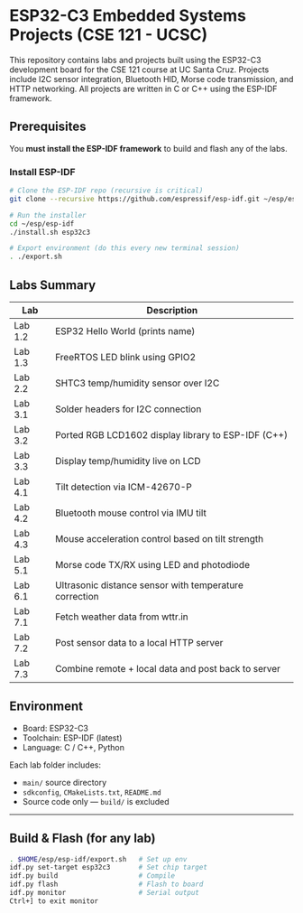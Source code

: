# ESP32-C3 Embedded Systems Projects (CSE 121 - UCSC)

This repository contains labs and projects built using the ESP32-C3 development board for the CSE 121 course at UC Santa Cruz. Projects include I2C sensor integration, Bluetooth HID, Morse code transmission, and HTTP networking. All projects are written in C or C++ using the ESP-IDF framework.
## Prerequisites

You **must install the ESP-IDF framework** to build and flash any of the labs.

### Install ESP-IDF

```bash
# Clone the ESP-IDF repo (recursive is critical)
git clone --recursive https://github.com/espressif/esp-idf.git ~/esp/esp-idf

# Run the installer
cd ~/esp/esp-idf
./install.sh esp32c3

# Export environment (do this every new terminal session)
. ./export.sh
```
## Labs Summary

| Lab      | Description                                                   |
|----------|---------------------------------------------------------------|
| Lab 1.2  | ESP32 Hello World (prints name)                               |
| Lab 1.3  | FreeRTOS LED blink using GPIO2                                |
| Lab 2.2  | SHTC3 temp/humidity sensor over I2C                           |
| Lab 3.1  | Solder headers for I2C connection                             |
| Lab 3.2  | Ported RGB LCD1602 display library to ESP-IDF (C++)          |
| Lab 3.3  | Display temp/humidity live on LCD                             |
| Lab 4.1  | Tilt detection via ICM-42670-P                                |
| Lab 4.2  | Bluetooth mouse control via IMU tilt                          |
| Lab 4.3  | Mouse acceleration control based on tilt strength             |
| Lab 5.1  | Morse code TX/RX using LED and photodiode                     |
| Lab 6.1  | Ultrasonic distance sensor with temperature correction        |
| Lab 7.1  | Fetch weather data from wttr.in                               |
| Lab 7.2  | Post sensor data to a local HTTP server                       |
| Lab 7.3  | Combine remote + local data and post back to server           |

## Environment

- Board: ESP32-C3
- Toolchain: ESP-IDF (latest)
- Language: C / C++, Python

Each lab folder includes:
- `main/` source directory
- `sdkconfig`, `CMakeLists.txt`, `README.md`
- Source code only — `build/` is excluded

---
## Build & Flash (for any lab)
```bash
. $HOME/esp/esp-idf/export.sh   # Set up env
idf.py set-target esp32c3       # Set chip target
idf.py build                    # Compile
idf.py flash                    # Flash to board
idf.py monitor                  # Serial output
Ctrl+] to exit monitor
```
